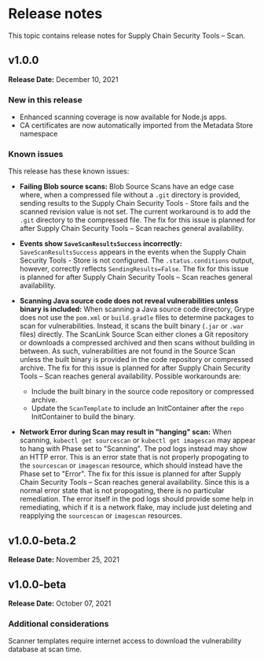 # Release notes

This topic contains release notes for Supply Chain Security Tools – Scan.

## v1.0.0

**Release Date:** December 10, 2021


### New in this release

* Enhanced scanning coverage is now available for Node.js apps.
* CA certificates are now automatically imported from the Metadata Store namespace


### Known issues

This release has these known issues:

* **Failing Blob source scans:**
Blob Source Scans have an edge case where, when a compressed file without a `.git` directory is
provided, sending results to the Supply Chain Security Tools - Store fails and the scanned revision
value is not set.
The current workaround is to add the `.git` directory to the compressed file.
The fix for this issue is planned for after Supply Chain Security Tools – Scan reaches general
availability.

* **Events show `SaveScanResultsSuccess` incorrectly:**
`SaveScanResultsSuccess` appears in the events when the Supply Chain Security Tools - Store is not
configured.
The `.status.conditions` output, however, correctly reflects `SendingResults=False`.
The fix for this issue is planned for after Supply Chain Security Tools – Scan reaches general
availability.

* **Scanning Java source code does not reveal vulnerabilities unless binary is included:**
When scanning a Java source code directory, Grype does not use the `pom.xml` or `build.gradle` files
to determine packages to scan for vulnerabilities.
Instead, it scans the built binary (`.jar` or `.war` files) directly.
The ScanLink Source Scan either clones a Git repository or downloads a compressed archived and then
scans without building in between. As such, vulnerabilities are not found in the Source Scan unless
the built binary is provided in the code repository or compressed archive.
The fix for this issue is planned for after Supply Chain Security Tools – Scan reaches general
availability.
Possible workarounds are:
    * Include the built binary in the source code repository or compressed archive.
    * Update the `ScanTemplate` to include an InitContainer after the `repo` InitContainer to build
    the binary.

* **Network Error during Scan may result in "hanging" scan:**
When scanning, `kubectl get sourcescan` or `kubectl get imagescan` may appear to hang with Phase set
to "Scanning". The pod logs instead may show an HTTP error. This is an error state that is not
properly propogating to the `sourcescan` or `imagescan` resource, which should instead have the Phase
set to "Error". The fix for this issue is planned for after Supply Chain Security Tools – Scan
reaches general availability. Since this is a normal error state that is not propogating, there is no
particular remediation. The error itself in the pod logs should provide some help in remediating,
which if it is a network flake, may include just deleting and reapplying the `sourcescan` or
`imagescan` resources.


## v1.0.0-beta.2

**Release Date:** November 25, 2021


## v1.0.0-beta

**Release Date:** October 07, 2021


### Additional considerations

Scanner templates require internet access to download the vulnerability database at scan time.
